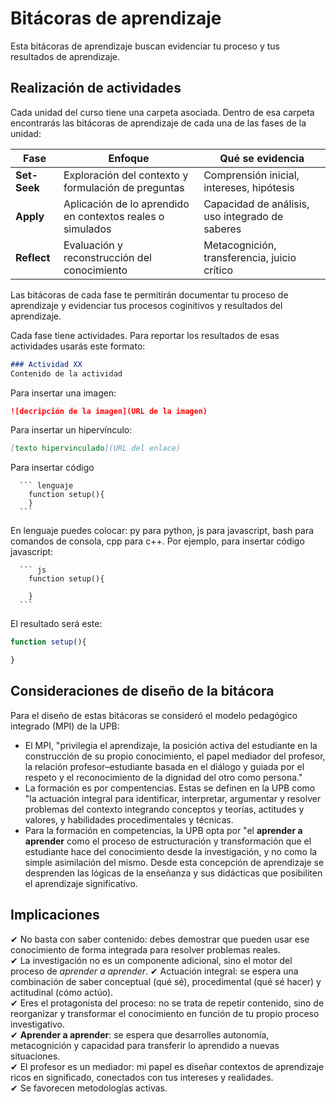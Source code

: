 # Bitácoras de aprendizaje

Esta bitácoras de aprendizaje buscan evidenciar tu proceso y tus resultados de aprendizaje.

## Realización de actividades

Cada unidad del curso tiene una carpeta asociada. Dentro de esa carpeta encontrarás las bitácoras de aprendizaje de cada una de las fases
de la unidad:

| Fase         | Enfoque                                                    | Qué se evidencia                                |
| ------------ | ---------------------------------------------------------- | ----------------------------------------------- |
| **Set-Seek** | Exploración del contexto y formulación de preguntas        | Comprensión inicial, intereses, hipótesis       |
| **Apply**    | Aplicación de lo aprendido en contextos reales o simulados | Capacidad de análisis, uso integrado de saberes |
| **Reflect**  | Evaluación y reconstrucción del conocimiento               | Metacognición, transferencia, juicio crítico    |

Las bitácoras de cada fase te permitirán documentar tu proceso de aprendizaje y evidenciar tus procesos coginitivos y resultados 
del aprendizaje. 

Cada fase tiene actividades. Para reportar los resultados de esas actividades usarás este formato:

``` md
### Actividad XX
Contenido de la actividad
```

Para insertar una imagen:

``` md
![decripción de la imagen](URL de la imagen)
```
Para insertar un hipervínculo:

``` md
[texto hipervinculado](URL del enlace)
```

Para insertar código

  ```
    ``` lenguaje
      function setup(){
      }
    ```
  ```

En lenguaje puedes colocar: py para python, js para javascript, bash para comandos de consola, cpp para c++. Por ejemplo, para insertar código 
javascript:

  ```
    ``` js
      function setup(){
      
      }
    ```
  ```

El resultado será este:

``` js
function setup(){

}
```

## Consideraciones de diseño de la bitácora

Para el diseño de estas bitácoras se consideró el modelo pedagógico integrado (MPI) de la UPB:

* El MPI, "privilegia el aprendizaje, la posición activa del estudiante en la construcción de su propio 
conocimiento, el papel mediador del profesor, la relación profesor–estudiante basada en el diálogo 
y guiada por el respeto y el reconocimiento de la dignidad del otro como persona."
* La formación es por compentencias. Estas se definen en la UPB como "la actuación integral para identificar, 
interpretar, argumentar y resolver problemas del contexto integrando conceptos y teorías, actitudes y valores, 
y habilidades procedimentales y técnicas. 
* Para la formación en com­petencias, la UPB opta por "el **aprender a aprender** como el proceso de estructura­ción y 
transformación que el estudiante hace del conocimiento desde la investiga­ción, y no como la simple asimilación 
del mismo. Desde esta concepción de apren­dizaje se desprenden las lógicas de la en­señanza y sus didácticas que 
posibiliten el aprendizaje significativo.

## Implicaciones

✔ No basta con saber contenido: debes demostrar que pueden usar ese conocimiento de forma integrada para resolver problemas reales.  
✔ La investigación no es un componente adicional, sino el motor del proceso de *aprender a aprender*.
✔ Actuación integral: se espera una combinación de saber conceptual (qué sé), procedimental (qué sé hacer) y actitudinal (cómo actúo).  
✔ Eres el protagonista del proceso: no se trata de repetir contenido, sino de reorganizar y transformar el conocimiento en función de 
tu propio proceso investigativo.  
✔ **Aprender a aprender**: se espera que desarrolles autonomía, metacognición y capacidad para transferir lo aprendido a nuevas situaciones.  
✔ El profesor es un mediador: mi papel es diseñar contextos de aprendizaje ricos en significado, conectados con tus intereses y realidades.  
✔ Se favorecen metodologías activas.


